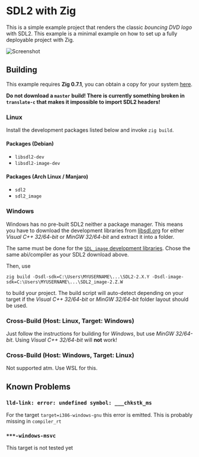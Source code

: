 # SDL2 with Zig

This is a simple example project that renders the classic *bouncing DVD logo* with SDL2. This example is a minimal example on how to set up a fully deployable project with Zig.

![Screenshot](https://mq32.de/public/9223d8240a1d75cf9387243a0696efd882aab3b0.png)

## Building

This example requires **Zig 0.7.1**, you can obtain a copy for your system [here](https://ziglang.org/download/).

**Do not download a `master` build! There is currently something broken in `translate-c` that makes it impossible to import SDL2 headers!**

### Linux
Install the development packages listed below and invoke `zig build`.

#### Packages (Debian)
- `libsdl2-dev`
- `libsdl2-image-dev`

#### Packages (Arch Linux / Manjaro)
- `sdl2`
- `sdl2_image`

### Windows
Windows has no pre-built SDL2 neither a package manager. This means you have to download the development libraries from [libsdl.org](https://www.libsdl.org/download-2.0.php) for either *Visual C++ 32/64-bit* or *MinGW 32/64-bit* and extract it into a folder.

The same must be done for the [`SDL_image` development libraries](https://www.libsdl.org/projects/SDL_image/). Chose the same abi/compiler as your SDL2 download above.

Then, use
```
zig build -Dsdl-sdk=C:\Users\MYUSERNAME\...\SDL2-2.X.Y -Dsdl-image-sdk=C:\Users\MYUSERNAME\...\SDL2_image-2.Z.W
```
to build your project. The build script will auto-detect depending on your target if the *Visual C++ 32/64-bit* or *MinGW 32/64-bit* folder layout should be used.

### Cross-Build (Host: Linux, Target: Windows)
Just follow the instructions for building for *Windows*, but use *MinGW 32/64-bit*. Using *Visual C++ 32/64-bit* will **not** work!

### Cross-Build (Host: Windows, Target: Linux)
Not supported atm. Use WSL for this.

## Known Problems

### `lld-link: error: undefined symbol: ___chkstk_ms`
For the target `target=i386-windows-gnu` this error is emitted. This is probably missing in `compiler_rt`

### `***-windows-msvc`
This target is not tested yet